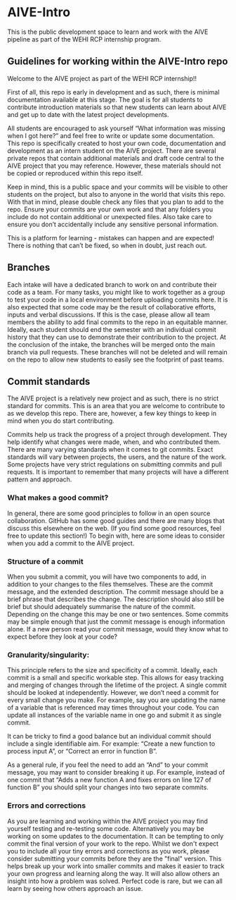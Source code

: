 # AIVE-Intro

This is the public development space to learn and work with the AIVE pipeline as part of the WEHI RCP internship program.

## Guidelines for working within the AIVE-Intro repo

Welcome to the AIVE project as part of the WEHI RCP internship!!

First of all, this repo is early in development and as such, there is minimal documentation available at this stage. The goal is for all students to contribute introduction materials so that new students can learn about AIVE and get up to date with the latest project developments.

All students are encouraged to ask yourself “What information was missing when I got here?” and feel free to write or update some documentation.  
This repo is specifically created to host your own code, documentation and development as an intern student on the AIVE project. There are several private repos that contain additional materials and draft code central to the AIVE project that you may reference. However, these materials should not be copied or reproduced within this repo itself. 

Keep in mind, this is a public space and your commits will be visible to other students on the project, but also to anyone in the world that visits this repo.
With that in mind, please double check any files that you plan to add to the repo. Ensure your commits are your own work and that any folders you include do not contain additional or unexpected files. Also take care to ensure you don’t accidentally include any sensitive personal information. 

This is a platform for learning - mistakes can happen and are expected! There is nothing that can’t be fixed, so when in doubt, just reach out.

## Branches
Each intake will have a dedicated branch to work on and contribute their code as a team. For many tasks, you might like to work together as a group to test your code in a local environment before uploading commits here. It is also expected that some code may be the result of collaborative efforts, inputs and verbal discussions. If this is the case, please allow all team members the ability to add final commits to the repo in an equitable manner.
Ideally, each student should end the semester with an individual commit history that they can use to demonstrate their contribution to the project.
At the conclusion of the intake, the branches will be merged onto the main branch via pull requests. These branches will not be deleted and will remain on the repo to allow new students to easily see the footprint of past teams.

## Commit standards
The AIVE project is a relatively new project and as such, there is no strict standard for commits. This is an area that you are welcome to contribute to as we develop this repo.
There are, however, a few key things to keep in mind when you do start contributing.

Commits help us track the progress of a project through development. They help identify what changes were made, when, and who contributed them. There are many varying standards when it comes to git commits. Exact standards will vary between projects, the users, and the nature of the work. Some projects have very strict regulations on submitting commits and pull requests. It is important to remember that many projects will have a different pattern and approach. 

### What makes a good commit?
In general, there are some good principles to follow in an open source collaboration. GitHub has some good guides and there are many blogs that discuss this elsewhere on the web. (If you find some good resources, feel free to update this section!)
To begin with, here are some ideas to consider when you add a commit to the AIVE project.

### Structure of a commit
When you submit a commit, you will have two components to add, in addition to your changes to the files themselves. These are the commit message, and the extended description. The commit message should be a brief phrase that describes the change. The description should also still be brief but should adequately summarise the nature of the commit. Depending on the change this may be one or two sentences. Some commits may be simple enough that just the commit message is enough information alone. If a new person read your commit message, would they know what to expect before they look at your code?

### Granularity/singularity:
This principle refers to the size and specificity of a commit. Ideally, each commit is a small and specific workable step. This allows for easy tracking and merging of changes through the lifetime of the project. 
A single commit should be looked at independently. However, we don’t need a commit for every small change you make. For example, say you are updating the name of a variable that is referenced may times throughout your code. You can update all instances of the variable name in one go and submit it as single commit.

It can be tricky to find a good balance but an individual commit should include a single identifiable aim. For example: “Create a new function to process input A”, or “Correct an error in function B”. 

As a general rule, if you feel the need to add an “And” to your commit message, you may want to consider breaking it up. For example, instead of one commit that “Adds a new function A and fixes errors on line 127 of function B” you should split your changes into two separate commits. 

### Errors and corrections
As you are learning and working within the AIVE project you may find yourself testing and re-testing some code. Alternatively you may be working on some updates to the documentation. It can be tempting to only commit the final version of your work to the repo. Whilst we don't expect you to include all your tiny errors and corrections as you work, please consider submitting your commits before they are the "final" version. This helps break up your work into smaller commits and makes it easier to track your own progress and learning along the way. It will also allow others an insight into how a problem was solved. Perfect code is rare, but we can all learn by seeing how others approach an issue.


